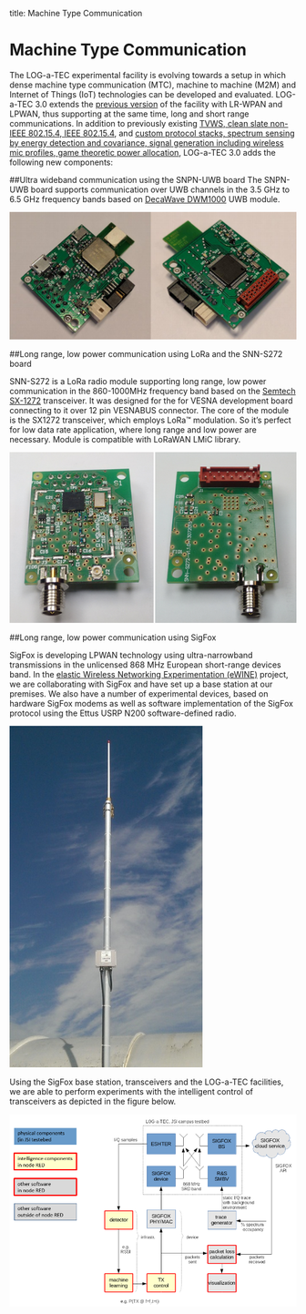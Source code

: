 title: Machine Type Communication

<!-- vim: linebreak filetype=markdown expandtab ts=4 sw=4
-->

# Machine Type Communication

The LOG-a-TEC experimental facility is evolving towards a setup in which dense machine type communication (MTC), machine to machine (M2M) and Internet of Things (IoT) technologies can be developed and evaluated. LOG-a-TEC 3.0 extends the [previous version](cr-overview.html) of the facility with LR-WPAN and LPWAN, thus supporting at the same time, long and short range communications. In addition to previously existing [TVWS, clean slate non-IEEE 802.15.4, IEEE 802.15.4](cr-hardware.html), and [custom protocol stacks, spectrum sensing by energy detection and covariance, signal generation including wireless mic profiles, game theoretic power allocation](cr-software.html), LOG-a-TEC 3.0 adds the following new components: 

##Ultra wideband communication using the SNPN-UWB board
The SNPN-UWB board supports communication over UWB channels in the 3.5 GHz to 6.5 GHz frequency bands based on [DecaWave DWM1000](http://www.decawave.com/sites/default/files/resources/dwm1000-datasheet-v1.3.pdf) UWB module. 

![SNPN-UWB board](img/mtc/SNPN-UWB.png)

##Long range, low power communication using LoRa and the SNN-S272 board

SNN-S272 is a LoRa radio module supporting long range, low power communication in the 860-1000MHz frequency band based on the [Semtech SX-1272](http://www.semtech.com/wireless-rf/rf-transceivers/sx1272/) transceiver. It was designed for the for VESNA development board connecting to it over 12 pin VESNABUS connector. The core of the module is the SX1272 transceiver, which employs LoRa™ modulation.  So it’s perfect for low data rate application, where long range and low power are necessary. Module is compatible with LoRaWAN LMiC library.

![SNN-S272 board](img/mtc/SNN-272.png)

##Long range, low power communication using SigFox

SigFox is developing LPWAN technology using ultra-narrowband transmissions in the unlicensed 868 MHz European short-range devices band. In the [elastic Wireless Networking Experimentation (eWINE)](https://ewine-project.eu/) project, we are collaborating with SigFox and have set up a base station at our premises. We also have a number of experimental devices, based on hardware SigFox modems as well as software implementation of the SigFox protocol using the Ettus USRP N200 software-defined radio.

![SigFox antenna](img/mtc/sigfox_antenna.jpg)

Using the SigFox base station, transceivers and the LOG-a-TEC facilities, we are able to perform experiments with the intelligent control of transceivers as depicted in the figure below.

![Intelligent transceiver control](img/mtc/ewineSC2.png)
